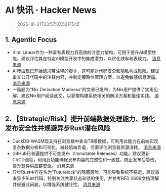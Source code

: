 # AI 快讯 · Hacker News

> 2025-10-31T23:57:07.501754Z

## 1. Agentic Focus

- Kimi Linear作为一种富有表现力且高效的注意力架构，可用于提升AI模型性能。建议评估其在特定AI模型开发中的集成潜力，以优化效率和表现力。 [消息来源](https://github.com/MoonshotAI/Kimi-Linear)
- AI爬虫现已开始请求带注释的脚本，这可能对代码安全和隐私构成风险。建议审查公开代码中的注释内容，并制定策略性管理方案，以避免敏感信息泄露。 [消息来源](https://cryptography.dog/blog/AI-scrapers-request-commented-scripts/)
- 一篇题为“Nix Derivation Madness”的文章已发布，为Nix用户提供了实用见解。建议Nix用户阅读此文，以获取构建系统相关的解决方案和最佳实践。 [消息来源](https://fzakaria.com/2025/10/29/nix-derivation-madness)

## 2. 【Strategic/Risk】提升前端数据处理能力、强化发布安全性并规避异步Rust潜在风险

- DuckDB-WASM现支持在浏览器中查询TB级数据，可利用此能力在前端实现复杂数据分析和可视化，减轻后端负载，但需评估浏览器资源消耗。 [消息来源](https://lil.law.harvard.edu/blog/2025/10/24/rethinking-data-discovery-for-libraries-and-digital-humanities/)
- GitHub已普遍提供不可变发布（Immutable Releases）功能。建议更新CI/CD流程，利用此功能确保发布内容的完整性和一致性，防止发布后篡改，提升软件供应链安全。 [消息来源](https://github.blog/changelog/2025-10-28-immutable-releases-are-now-generally-available/)
- 异步Rust中存在名为“Futurelock”的隐蔽风险，可能导致系统不稳定。建议审查异步Rust代码，特别关注共享状态和锁的使用，并参考RFD 0609文档理解并规避此问题，以增强系统健壮性。 [消息来源](https://rfd.shared.oxide.computer/rfd/0609)
